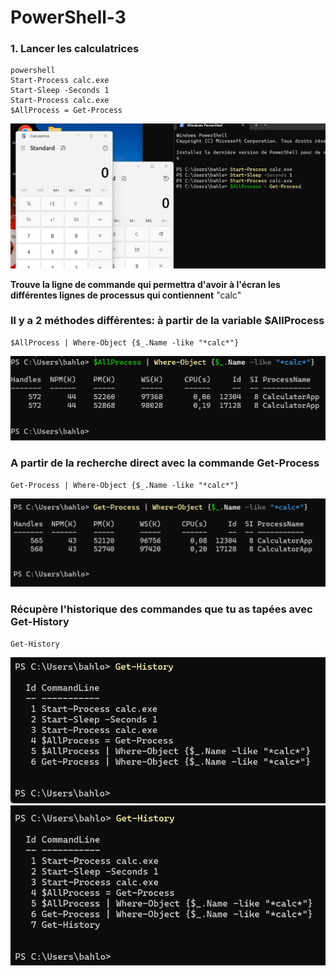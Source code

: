 # PowerShell-3

### 1. Lancer les calculatrices
    powershell
    Start-Process calc.exe
    Start-Sleep -Seconds 1
    Start-Process calc.exe
    $AllProcess = Get-Process  
![lancer commandes](https://github.com/KAOUTARBAH/PowerShell-3/blob/main/imagePower/clac.png)

**Trouve la ligne de commande qui permettra d'avoir à l'écran les différentes lignes de processus qui contiennent** "calc"
### Il y a 2 méthodes différentes: à partir de la variable $AllProcess 
    $AllProcess | Where-Object {$_.Name -like "*calc*"}    
![all Process](https://github.com/KAOUTARBAH/PowerShell-3/blob/main/imagePower/allProcess.png)

### A partir de la recherche direct avec la commande Get-Process
    Get-Process | Where-Object {$_.Name -like "*calc*"}    
![get Process](https://github.com/KAOUTARBAH/PowerShell-3/blob/main/imagePower/getprocess.png)


### Récupère l'historique des commandes que tu as tapées avec Get-History
    Get-History   
![get History](https://github.com/KAOUTARBAH/PowerShell-3/blob/main/imagePower/gethistory.png)
![get History](https://github.com/KAOUTARBAH/PowerShell-3/blob/main/imagePower/gethistory2.png)